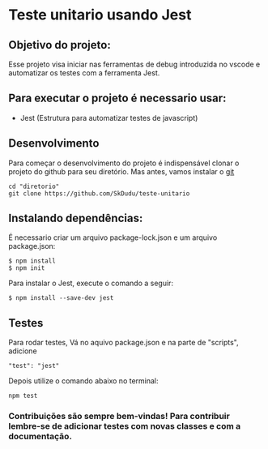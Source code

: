 # Teste unitario usando Jest

## Objetivo do projeto:
Esse projeto visa iniciar nas ferramentas de debug introduzida no vscode e automatizar os testes com a ferramenta Jest.

## Para executar o projeto é necessario usar:
- Jest (Estrutura para automatizar testes de javascript)

## Desenvolvimento
Para começar o desenvolvimento do projeto é indispensável clonar o projeto do github para seu diretório.
Mas antes, vamos instalar o [git](http://git-scm.com/download/win)

```
cd "diretorio"
git clone https://github.com/SkDudu/teste-unitario
```
## Instalando dependências:
É necessario criar um arquivo package-lock.json e um arquivo package.json:
```
$ npm install
$ npm init
```

Para instalar o Jest, execute o comando a seguir:
```
$ npm install --save-dev jest
```

## Testes
Para rodar testes, Vá no aquivo package.json e na parte de "scripts", adicione 
```
"test": "jest"
```

Depois utilize o comando abaixo no terminal:
```
npm test
```

### Contribuições são sempre bem-vindas! Para contribuir lembre-se de adicionar testes com novas classes e com a documentação.
